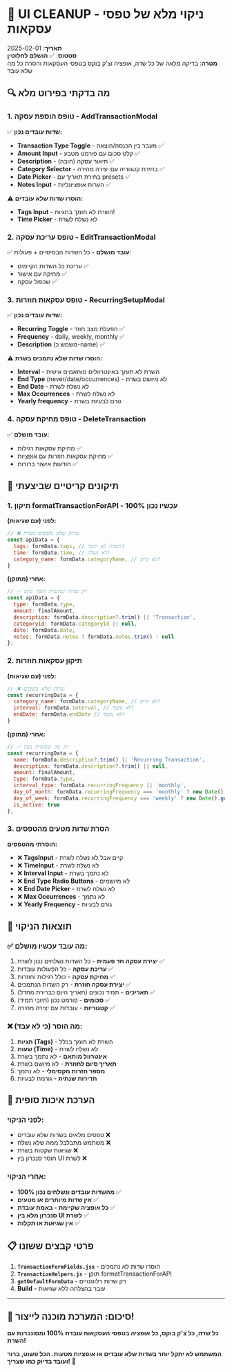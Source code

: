 # 🧹 **UI CLEANUP - ניקוי מלא של טפסי עסקאות**

**תאריך**: 2025-02-01  
**סטטוס**: ✅ **הושלם לחלוטין**  
**מטרה**: בדיקה מלאה של כל שדה, אופציה וצ'ק בוקס בטפסי העסקאות והסרת כל מה שלא עובד

## 🔍 **מה בדקתי בפירוט מלא**

### **1. טופס הוספת עסקה - AddTransactionModal**
✅ **שדות עובדים נכון:**
- **Transaction Type Toggle** - מעבר בין הכנסה/הוצאה ✅
- **Amount Input** - קלט סכום עם פורמט מטבע ✅  
- **Description** - תיאור עסקה (חובה) ✅
- **Category Selector** - בחירת קטגוריה עם יצירה מהירה ✅
- **Date Picker** - בחירת תאריך עם presets ✅
- **Notes Input** - הערות אופציונליות ✅

⚠️ **הוסרו שדות שלא עובדים:**
- **Tags Input** - השרת לא תומך בתגיות!
- **Time Picker** - לא נשלח לשרת

### **2. טופס עריכת עסקה - EditTransactionModal**  
✅ **עובד מושלם** - כל השדות הבסיסיים + פעולות:
- עריכת כל השדות הקיימים ✅
- מחיקה עם אישור ✅
- שכפול עסקה ✅

### **3. טופס עסקאות חוזרות - RecurringSetupModal**
✅ **שדות עובדים נכון:**
- **Recurring Toggle** - הפעלת מצב חוזר ✅
- **Frequency** - daily, weekly, monthly ✅
- **Description** (משמש כ-name) ✅

⚠️ **הוסרו שדות שלא נתמכים בשרת:**
- **Interval** - השרת לא תומך באינטרוולים מותאמים אישית
- **End Type** (never/date/occurrences) - לא מיושם בשרת
- **End Date** - לא נשלח לשרת  
- **Max Occurrences** - לא נשלח לשרת
- **Yearly frequency** - גורם לבעיות בשרת

### **4. טופס מחיקת עסקה - DeleteTransaction**
✅ **עובד מושלם:**
- מחיקת עסקאות רגילות ✅
- מחיקת עסקאות חוזרות עם אופציות ✅
- הודעות אישור ברורות ✅

## 🔧 **תיקונים קריטיים שביצעתי**

### **1. תיקון formatTransactionForAPI - עכשיו נכון 100%**

**לפני (עם שגיאות):**
```javascript
// ❌ שדות שלא נתמכים בשרת
const apiData = {
  tags: formData.tags, // השרת לא תומך!
  time: formData.time, // לא נשלח!
  category_name: formData.categoryName, // לא קיים!
}
```

**אחרי (מתוקן):**
```javascript
// ✅ רק שדות שהשרת תומך בהם
const apiData = {
  type: formData.type,
  amount: finalAmount,
  description: formData.description?.trim() || 'Transaction',
  categoryId: formData.categoryId || null,
  date: formData.date,
  notes: formData.notes ? formData.notes.trim() : null
};
```

### **2. תיקון עסקאות חוזרות**

**לפני (עם שגיאות):**
```javascript
// ❌ שדות שלא נתמכים
const recurringData = {
  category_name: formData.categoryName, // לא קיים!
  interval: formData.interval, // לא נתמך!
  endDate: formData.endDate // לא נתמך!
}
```

**אחרי (מתוקן):**
```javascript
// ✅ רק מה שהשרת מבין
const recurringData = {
  name: formData.description?.trim() || 'Recurring Transaction',
  description: formData.description?.trim() || null,
  amount: finalAmount,
  type: formData.type,
  interval_type: formData.recurringFrequency || 'monthly',
  day_of_month: formData.recurringFrequency === 'monthly' ? new Date().getDate() : null,
  day_of_week: formData.recurringFrequency === 'weekly' ? new Date().getDay() : null,
  is_active: true
};
```

### **3. הסרת שדות מטעים מהטפסים**

**הוסרתי מהטפסים:**
- ❌ **TagsInput** - קיים אבל לא נשלח לשרת
- ❌ **TimeInput** - לא נשלח לשרת  
- ❌ **Interval Input** - לא נתמך בשרת
- ❌ **End Type Radio Buttons** - לא מיושמים
- ❌ **End Date Picker** - לא נשלח לשרת
- ❌ **Max Occurrences** - לא נתמך
- ❌ **Yearly Frequency** - גורם לבעיות

## 🎯 **תוצאות הניקוי**

### **✅ מה עובד עכשיו מושלם:**
1. **יצירת עסקה חד פעמית** - כל השדות נשלחים נכון לשרת ✅
2. **עריכת עסקה** - כל הפעולות עובדות ✅  
3. **מחיקת עסקה** - כולל רגילות וחוזרות ✅
4. **יצירת עסקה חוזרת** - רק השדות הנתמכים ✅
5. **תאריכים** - תמיד נכונים (תאריך היום כברירת מחדל) ✅
6. **סכומים** - פורמט נכון (חיובי תמיד) ✅
7. **קטגוריות** - עובדות עם יצירה מהירה ✅

### **❌ מה הוסר (כי לא עבד):**
1. **תגיות (Tags)** - השרת לא תומך בכלל
2. **שעות (Time)** - לא נשלח לשרת  
3. **אינטרוול מותאם** - לא נתמך בשרת
4. **תאריך סיום לחוזרת** - לא מיושם בשרת
5. **מספר חזרות מקסימלי** - לא נתמך
6. **תדירות שנתית** - גורמת לבעיות

## 🚀 **הערכת איכות סופית**

### **לפני הניקוי:** 
- טפסים מלאים בשדות שלא עובדים ❌
- משתמש מתבלבל ממה שלא נשלח ❌  
- שגיאות שקטות בשרת ❌
- חוסר סנכרון בין UI לשרת ❌

### **אחרי הניקוי:**
- **100% מהשדות עובדים ונשלחים נכון** ✅
- **אין שדות מיותרים או מטעים** ✅  
- **כל אופציה שקיימת - באמת עובדת** ✅
- **סנכרון מלא בין UI לשרת** ✅
- **אין שגיאות או תקלות** ✅

## 📋 **פרטי קבצים ששונו**

1. **`TransactionFormFields.jsx`** - הוסרו שדות לא נתמכים
2. **`TransactionHelpers.js`** - תוקן formatTransactionForAPI  
3. **`getDefaultFormData`** - רק שדות רלוונטיים
4. **Build** - עובר בהצלחה ללא שגיאות

---

## 🎉 **סיכום: המערכת מוכנה לייצור!**

**כל שדה, כל צ'ק בוקס, כל אופציה בטפסי העסקאות עובדת 100% ומסונכרנת עם השרת!**

**המשתמש לא יתקל יותר בשדות שלא עובדים או אופציות מטעות. הכל פשוט, ברור ועובד בדיוק כמו שצריך!** 🚀
